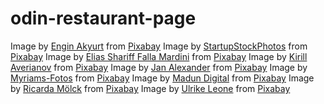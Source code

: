 # odin-restaurant-page

Image by <a href="https://pixabay.com/users/engin_akyurt-3656355/?utm_source=link-attribution&amp;utm_medium=referral&amp;utm_campaign=image&amp;utm_content=2242213">Engin Akyurt</a> from <a href="https://pixabay.com//?utm_source=link-attribution&amp;utm_medium=referral&amp;utm_campaign=image&amp;utm_content=2242213">Pixabay</a>
Image by <a href="https://pixabay.com/users/startupstockphotos-690514/?utm_source=link-attribution&amp;utm_medium=referral&amp;utm_campaign=image&amp;utm_content=594090">StartupStockPhotos</a> from <a href="https://pixabay.com//?utm_source=link-attribution&amp;utm_medium=referral&amp;utm_campaign=image&amp;utm_content=594090">Pixabay</a> 
Image by <a href="https://pixabay.com/users/eliasfalla-83821/?utm_source=link-attribution&amp;utm_medium=referral&amp;utm_campaign=image&amp;utm_content=206142">Elias Shariff Falla Mardini</a> from <a href="https://pixabay.com//?utm_source=link-attribution&amp;utm_medium=referral&amp;utm_campaign=image&amp;utm_content=206142">Pixabay</a>
Image by <a href="https://pixabay.com/users/averyanovphoto-12664159/?utm_source=link-attribution&amp;utm_medium=referral&amp;utm_campaign=image&amp;utm_content=4246954">Kirill Averianov</a> from <a href="https://pixabay.com//?utm_source=link-attribution&amp;utm_medium=referral&amp;utm_campaign=image&amp;utm_content=4246954">Pixabay</a>
Image by <a href="https://pixabay.com/users/janbaby-3005373/?utm_source=link-attribution&amp;utm_medium=referral&amp;utm_campaign=image&amp;utm_content=1572738">Jan Alexander</a> from <a href="https://pixabay.com//?utm_source=link-attribution&amp;utm_medium=referral&amp;utm_campaign=image&amp;utm_content=1572738">Pixabay</a>
Image by <a href="https://pixabay.com/users/myriams-fotos-1627417/?utm_source=link-attribution&amp;utm_medium=referral&amp;utm_campaign=image&amp;utm_content=2325722">Myriams-Fotos</a> from <a href="https://pixabay.com//?utm_source=link-attribution&amp;utm_medium=referral&amp;utm_campaign=image&amp;utm_content=2325722">Pixabay</a>
Image by <a href="https://pixabay.com/users/madun_digital-283126/?utm_source=link-attribution&amp;utm_medium=referral&amp;utm_campaign=image&amp;utm_content=393954">Madun Digital</a> from <a href="https://pixabay.com//?utm_source=link-attribution&amp;utm_medium=referral&amp;utm_campaign=image&amp;utm_content=393954">Pixabay</a>
Image by <a href="https://pixabay.com/users/ricinator-3282802/?utm_source=link-attribution&amp;utm_medium=referral&amp;utm_campaign=image&amp;utm_content=1713737">Ricarda Mölck</a> from <a href="https://pixabay.com//?utm_source=link-attribution&amp;utm_medium=referral&amp;utm_campaign=image&amp;utm_content=1713737">Pixabay</a>
Image by <a href="https://pixabay.com/users/ulleo-1834854/?utm_source=link-attribution&amp;utm_medium=referral&amp;utm_campaign=image&amp;utm_content=3740926">Ulrike Leone</a> from <a href="https://pixabay.com//?utm_source=link-attribution&amp;utm_medium=referral&amp;utm_campaign=image&amp;utm_content=3740926">Pixabay</a>